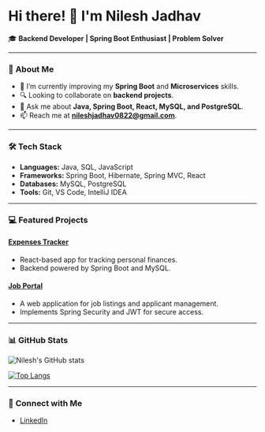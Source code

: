 # Hi there! 👋 I'm Nilesh Jadhav

🎓 **Backend Developer | Spring Boot Enthusiast | Problem Solver**

---

### 🚀 **About Me**
- 🌱 I’m currently improving my **Spring Boot** and **Microservices** skills.
- 🔍 Looking to collaborate on **backend projects**.
- 💬 Ask me about **Java, Spring Boot, React, MySQL, and PostgreSQL**.
- 📫 Reach me at **nileshjadhav0822@gmail.com**.

---

### 🛠️ **Tech Stack**
- **Languages:** Java, SQL, JavaScript
- **Frameworks:** Spring Boot, Hibernate, Spring MVC, React
- **Databases:** MySQL, PostgreSQL
- **Tools:** Git, VS Code, IntelliJ IDEA

---

### 💻 **Featured Projects**
#### [Expenses Tracker](https://github.com/NileshJadh/expenses-tracker)
- React-based app for tracking personal finances.
- Backend powered by Spring Boot and MySQL.

#### [Job Portal](https://github.com/NileshJadh/job-application-management-management)
- A web application for job listings and applicant management.
- Implements Spring Security and JWT for secure access.

---

### 📊 **GitHub Stats**
![Nilesh's GitHub stats](https://github-readme-stats.vercel.app/api?username=NileshJadh&show_icons=true&theme=radical)

[![Top Langs](https://github-readme-stats.vercel.app/api/top-langs/?username=NileshJadh&layout=compact&theme=radical)](https://github.com/anuraghazra/github-readme-stats)

---

### 🔗 **Connect with Me**
- [LinkedIn](https://www.linkedin.com/in/nilesh--jadhav/)


